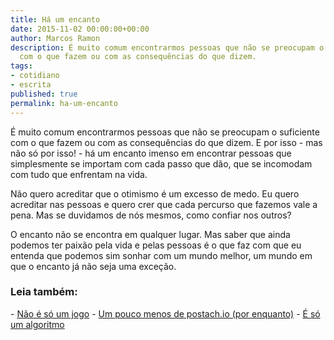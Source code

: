 ```yaml
---
title: Há um encanto
date: 2015-11-02 00:00:00+00:00
author: Marcos Ramon
description: É muito comum encontrarmos pessoas que não se preocupam o suficiente
  com o que fazem ou com as consequências do que dizem.
tags:
- cotidiano
- escrita
published: true
permalink: ha-um-encanto
---
```

É muito comum encontrarmos pessoas que não se preocupam o suficiente com o que fazem ou com as consequências do que dizem. E por isso - mas não só por isso! - há um encanto imenso em encontrar pessoas que simplesmente se importam com cada passo que dão, que se incomodam com tudo que enfrentam na vida.

Não quero acreditar que o otimismo é um excesso de medo. Eu quero acreditar nas pessoas e quero crer que cada percurso que fazemos vale a pena. Mas se duvidamos de nós mesmos, como confiar nos outros?

O encanto não se encontra em qualquer lugar. Mas saber que ainda podemos ter paixão pela vida e pelas pessoas é o que faz com que eu entenda que podemos sim sonhar com um mundo melhor, um mundo em que o encanto já não seja uma exceção.



<h3>Leia também:</h3>
- <a href="/nao-e-so-um-jogo">Não é só um jogo</a>
- <a href="/um-pouco-menos-de-postachio-por-enquanto">Um pouco menos de postach.io (por enquanto)</a>
- <a href="/e-so-um-algoritmo">É só um algoritmo</a>
